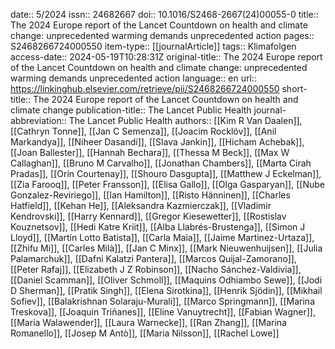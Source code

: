 date:: 5/2024
issn:: 24682667
doi:: 10.1016/S2468-2667(24)00055-0
title:: The 2024 Europe report of the Lancet Countdown on health and climate change: unprecedented warming demands unprecedented action
pages:: S2468266724000550
item-type:: [[journalArticle]]
tags:: Klimafolgen
access-date:: 2024-05-19T10:28:31Z
original-title:: The 2024 Europe report of the Lancet Countdown on health and climate change: unprecedented warming demands unprecedented action
language:: en
url:: https://linkinghub.elsevier.com/retrieve/pii/S2468266724000550
short-title:: The 2024 Europe report of the Lancet Countdown on health and climate change
publication-title:: The Lancet Public Health
journal-abbreviation:: The Lancet Public Health
authors:: [[Kim R Van Daalen]], [[Cathryn Tonne]], [[Jan C Semenza]], [[Joacim Rocklöv]], [[Anil Markandya]], [[Niheer Dasandi]], [[Slava Jankin]], [[Hicham Achebak]], [[Joan Ballester]], [[Hannah Bechara]], [[Thessa M Beck]], [[Max W Callaghan]], [[Bruno M Carvalho]], [[Jonathan Chambers]], [[Marta Cirah Pradas]], [[Orin Courtenay]], [[Shouro Dasgupta]], [[Matthew J Eckelman]], [[Zia Farooq]], [[Peter Fransson]], [[Elisa Gallo]], [[Olga Gasparyan]], [[Nube Gonzalez-Reviriego]], [[Ian Hamilton]], [[Risto Hänninen]], [[Charles Hatfield]], [[Kehan He]], [[Aleksandra Kazmierczak]], [[Vladimir Kendrovski]], [[Harry Kennard]], [[Gregor Kiesewetter]], [[Rostislav Kouznetsov]], [[Hedi Katre Kriit]], [[Alba Llabrés-Brustenga]], [[Simon J Lloyd]], [[Martín Lotto Batista]], [[Carla Maia]], [[Jaime Martinez-Urtaza]], [[Zhifu Mi]], [[Carles Milà]], [[Jan C Minx]], [[Mark Nieuwenhuijsen]], [[Julia Palamarchuk]], [[Dafni Kalatzi Pantera]], [[Marcos Quijal-Zamorano]], [[Peter Rafaj]], [[Elizabeth J Z Robinson]], [[Nacho Sánchez-Valdivia]], [[Daniel Scamman]], [[Oliver Schmoll]], [[Maquins Odhiambo Sewe]], [[Jodi D Sherman]], [[Pratik Singh]], [[Elena Sirotkina]], [[Henrik Sjödin]], [[Mikhail Sofiev]], [[Balakrishnan Solaraju-Murali]], [[Marco Springmann]], [[Marina Treskova]], [[Joaquin Triñanes]], [[Eline Vanuytrecht]], [[Fabian Wagner]], [[Maria Walawender]], [[Laura Warnecke]], [[Ran Zhang]], [[Marina Romanello]], [[Josep M Antò]], [[Maria Nilsson]], [[Rachel Lowe]]
